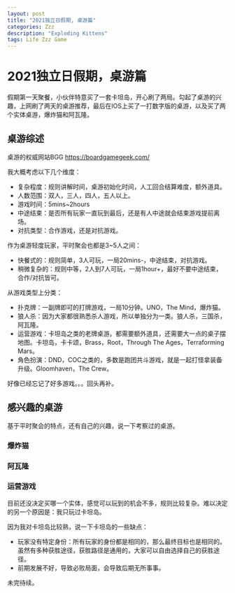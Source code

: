 ```yaml
---
layout: post
title: "2021独立日假期, 桌游篇"
categories: Zzz
description: "Exploding Kittens"
tags: Life Zzz Game
---
```


# 2021独立日假期，桌游篇

假期第一天聚餐，小伙伴特意买了一套卡坦岛，开心刷了两局。勾起了桌游的兴趣，上网刷了两天的桌游推荐，最后在IOS上买了一打数字版的桌游，以及买了两个实体桌游，爆炸猫和阿瓦隆。

## 桌游综述

桌游的权威网站BGG https://boardgamegeek.com/

我大概考虑以下几个维度：
  - 复杂程度：规则讲解时间，桌游初始化时间，人工回合结算难度，额外道具。
  - 人数范围：双人，三人，四人，五人以上。
  - 游戏时间：5mins~2hours
  - 中途结束：是否所有玩家一直玩到最后，还是有人中途就会结束游戏提前离场。
  - 对抗类型：合作游戏，还是对抗游戏。

作为桌游轻度玩家，平时聚会也都是3~5人之间：
  - 快餐式的：规则简单，3人可玩，一局20mins-，中途结束，对抗游戏。
  - 稍微复杂的：规则中等，2人到7人可玩，一局1hour+，最好不要中途结束，合作/对抗皆可。


从游戏类型上分类：
  - 扑克牌：一副牌即可的打牌游戏，一局10分钟。UNO，The Mind，爆炸猫。
  - 狼人杀：因为大家都很熟悉杀人游戏，所以单独分为一类。狼人杀，三国杀，阿瓦隆。
  - 运营游戏：卡坦岛之类的老牌桌游。都需要额外道具，还需要大一点的桌子摆地图。卡坦岛，卡卡颂，Brass，Root，Through The Ages，Terraforming Mars。
  - 角色扮演：DND，COC之类的，多数是跑团共斗游戏，就是一起打怪拿装备升级。Gloomhaven，The Crew。
  
好像已经忘记了好多游戏。。。回头再补。

## 感兴趣的桌游

基于平时聚会的特点，还有自己的兴趣，说一下考察过的桌游。

### 爆炸猫

### 阿瓦隆

### 运营游戏

目前还没决定买哪一个实体，感觉可以玩到的机会不多，规则比较复杂。难以决定的另一个原因是：我只玩过卡坦岛。

因为我对卡坦岛比较熟，说一下卡坦岛的一些缺点：
  - 玩家没有特定身份：所有玩家的身份都是相同的，那么最终目标也是相同的。虽然有多种获胜途径，获胜路径是通用的，大家可以自由选择自己的获胜途径。
  - 前期发展不好，导致必败局面，会导致后期无所事事。

未完待续。
